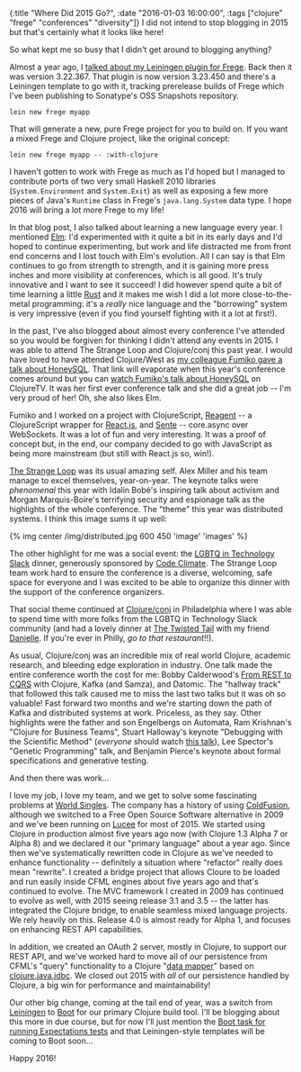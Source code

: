 {:title "Where Did 2015 Go?",
 :date "2016-01-03 16:00:00",
 :tags ["clojure" "frege" "conferences" "diversity"]}
I did not intend to stop blogging in 2015 but that's certainly what it looks like here!

So what kept me so busy that I didn't get around to blogging anything?<!-- more -->

Almost a year ago, I [talked about my Leiningen plugin for Frege](http://corfield.org/blog/2015/02/13/frege-and-clojure/). Back then it was version 3.22.367. That plugin is now version 3.23.450 and there's a Leiningen template to go with it, tracking prerelease builds of Frege which I've been publishing to Sonatype's OSS Snapshots repository.

    lein new frege myapp

That will generate a new, pure Frege project for you to build on. If you want a mixed Frege and Clojure project, like the original concept:

    lein new frege myapp -- :with-clojure

I haven't gotten to work with Frege as much as I'd hoped but I managed to contribute ports of two very small Haskell 2010 libraries (`System.Environment` and `System.Exit`) as well as exposing a few more pieces of Java's `Runtime` class in Frege's `java.lang.System` data type. I hope 2016 will bring a lot more Frege to my life!

In that blog post, I also talked about learning a new language every year. I mentioned [Elm](http://elm-lang.org/): I'd experimented with it quite a bit in its early days and I'd hoped to continue experimenting, but work and life distracted me from front end concerns and I lost touch with Elm's evolution. All I can say is that Elm continues to go from strength to strength, and it is gaining more press inches and more visibility at conferences, which is all good. It's truly innovative and I want to see it succeed! I did however spend quite a bit of time learning a little [Rust](https://www.rust-lang.org) and it makes me wish I did a lot more close-to-the-metal programming: it's a _really_ nice language and the "borrowing" system is very impressive (even if you find yourself fighting with it a lot at first!).

In the past, I've also blogged about almost every conference I've attended so you would be forgiven for thinking I didn't attend any events in 2015. I was able to attend The Strange Loop and Clojure/conj this past year. I would have loved to have attended Clojure/West as [my colleague Fumiko gave a talk about HoneySQL](http://clojurewest.org/speakers#fhanreich). That link will evaporate when this year's conference comes around but you can [watch Fumiko's talk about HoneySQL](https://www.youtube.com/watch?v=alkcjyhesjI) on ClojureTV. It was her first ever conference talk and she did a great job -- I'm very proud of her! Oh, she also likes Elm.

Fumiko and I worked on a project with ClojureScript, [Reagent](http://reagent-project.github.io/) -- a ClojureScript wrapper for [React.js](http://facebook.github.io/react/), and [Sente](https://github.com/ptaoussanis/sente) -- core.async over WebSockets. It was a lot of fun and very interesting. It was a proof of concept but, in the end, our company decided to go with JavaScript as being more mainstream (but still with React.js so, win!).

[The Strange Loop](http://www.thestrangeloop.com/) was its usual amazing self. Alex Miller and his team manage to excel themselves, year-on-year. The keynote talks were _phenomenal_ this year with Idalin Bob&eacute;'s inspiring talk about activism and Morgan Marquis-Boire's terrifying security and espionage talk as the highlights of the whole conference. The "theme" this year was distributed systems. I think this image sums it up well:

{% img center /img/distributed.jpg 600 450 'image' 'images' %}

The other highlight for me was a social event: the [LGBTQ in Technology Slack](http://lgbtq.technology/) dinner, generously sponsored by [Code Climate](https://codeclimate.com/). The Strange Loop team work hard to ensure the conference is a diverse, welcoming, safe space for everyone and I was excited to be able to organize this dinner with the support of the conference organizers.

That social theme continued at [Clojure/conj](http://clojure-conj.org/) in Philadelphia where I was able to spend time with more folks from the LGBTQ in Technology Slack community (and had a lovely dinner at [The Twisted Tail](http://www.thetwistedtail.com/) with my friend [Danielle](https://twitter.com/quephird). If you're ever in Philly, *go to that restaurant*!!).

As usual, Clojure/conj was an incredible mix of real world Clojure, academic research, and bleeding edge exploration in industry. One talk made the entire conference worth the cost for me: Bobby Calderwood's [From REST to CQRS](https://www.youtube.com/watch?v=qDNPQo9UmJA) with Clojure, Kafka (and Samza), and Datomic. The "hallway track" that followed this talk caused me to miss the last two talks but it was oh so valuable! Fast forward two months and we're starting down the path of Kafka and distributed systems at work. Priceless, as they say. Other highlights were the father and son Engelbergs on Automata, Ram Krishnan's "Clojure for Business Teams", Stuart Halloway's keynote "Debugging with the Scientific Method" (*everyone* should watch [this talk](https://www.youtube.com/watch?v=FihU5JxmnBg)), Lee Spector's "Genetic Programming" talk, and Benjamin Pierce's keynote about formal specifications and generative testing.

And then there was work...

I love my job, I love my team, and we get to solve some fascinating problems at [World Singles](http://worldsinglesnetworks.com/). The company has a history of using [ColdFusion](http://www.adobe.com/products/coldfusion-family.html), although we switched to a Free Open Source Software alternative in 2009 and we've been running on [Lucee](http://lucee.org/) for most of 2015. We started using Clojure in production almost five years ago now (with Clojure 1.3 Alpha 7 or Alpha 8) and we declared it our "primary language" about a year ago. Since then we've systematically rewritten code in Clojure as we've needed to enhance functionality -- definitely a situation where "refactor" really does mean "rewrite". I created a bridge project that allows Cloure to be loaded and run easily inside CFML engines about five years ago and that's continued to evolve. The MVC framework I created in 2009 has continued to evolve as well, with 2015 seeing release 3.1 and 3.5 -- the latter has integrated the Clojure bridge, to enable seamless mixed language projects. We rely heavily on this. Release 4.0 is almost ready for Alpha 1, and focuses on enhancing REST API capabilities.

In addition, we created an OAuth 2 server, mostly in Clojure, to support our REST API, and we've worked hard to move all of our persistence from CFML's "query" functionality to a Clojure "[data mapper](https://github.com/seancorfield/datamapper)" based on [clojure.java.jdbc](http://clojure-doc.org/articles/ecosystem/java_jdbc/home.html). We closed out 2015 with _all_ of our persistence handled by Clojure, a big win for performance and maintainability!

Our other big change, coming at the tail end of year, was a switch from [Leiningen](http://leiningen.org/) to [Boot](http://boot-clj.com/) for our primary Clojure build tool. I'll be blogging about this more in due course, but for now I'll just mention the [Boot task for running Expectations tests](https://github.com/seancorfield/boot-expectations) and that Leiningen-style templates will be coming to Boot soon...

Happy 2016!
